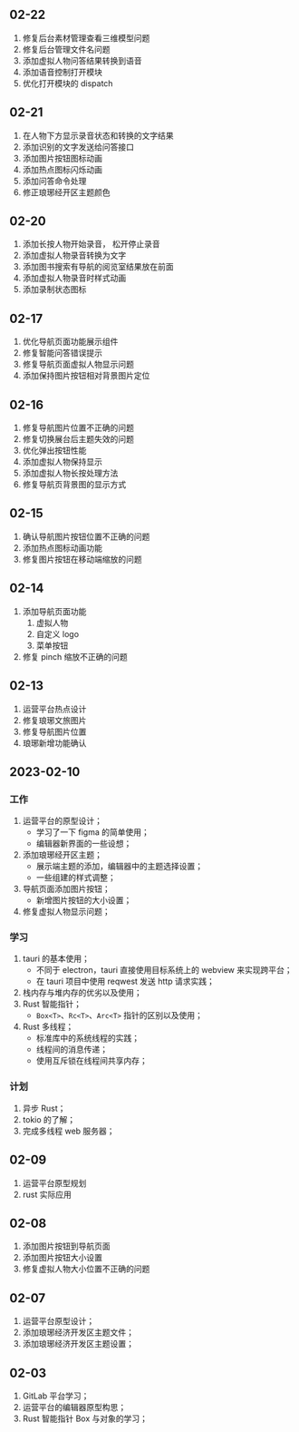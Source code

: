 ## 02-22

1. 修复后台素材管理查看三维模型问题
2. 修复后台管理文件名问题
3. 添加虚拟人物问答结果转换到语音
4. 添加语音控制打开模块
5. 优化打开模块的 dispatch

## 02-21

1. 在人物下方显示录音状态和转换的文字结果
2. 添加识别的文字发送给问答接口
3. 添加图片按钮图标动画
4. 添加热点图标闪烁动画
5. 添加问答命令处理
6. 修正琅琊经开区主题颜色

## 02-20

1. 添加长按人物开始录音， 松开停止录音
2. 添加虚拟人物录音转换为文字
3. 添加图书搜索有导航的阅览室结果放在前面
4. 添加虚拟人物录音时样式动画
5. 添加录制状态图标

## 02-17

1. 优化导航页面功能展示组件
2. 修复智能问答错误提示
3. 修复导航页面虚拟人物显示问题
4. 添加保持图片按钮相对背景图片定位

## 02-16

1. 修复导航图片位置不正确的问题
2. 修复切换展台后主题失效的问题
3. 优化弹出按钮性能
4. 添加虚拟人物保持显示
5. 添加虚拟人物长按处理方法
6. 修复导航页背景图的显示方式

## 02-15

1. 确认导航图片按钮位置不正确的问题
2. 添加热点图标动画功能
3. 修复图片按钮在移动端缩放的问题

## 02-14

1. 添加导航页面功能
	1. 虚拟人物
	2. 自定义 logo
	3. 菜单按钮
2. 修复 pinch 缩放不正确的问题

## 02-13

1. 运营平台热点设计
2. 修复琅琊文旅图片
3. 修复导航图片位置
4. 琅琊新增功能确认

## 2023-02-10

### 工作

1. 运营平台的原型设计；
	* 学习了一下 figma 的简单使用；
	* 编辑器新界面的一些设想；
2. 添加琅琊经开区主题；
	* 展示端主题的添加，编辑器中的主题选择设置；
	* 一些组建的样式调整；
3. 导航页面添加图片按钮；
	* 新增图片按钮的大小设置；
4. 修复虚拟人物显示问题；

### 学习

1. tauri 的基本使用；
	* 不同于 electron，tauri 直接使用目标系统上的 webview 来实现跨平台；
	* 在 tauri 项目中使用 reqwest 发送 http 请求实践；
2. 栈内存与堆内存的优劣以及使用；
3. Rust 智能指针；
	* `Box<T>`、`Rc<T>`、`Arc<T>` 指针的区别以及使用；
4. Rust 多线程；
	* 标准库中的系统线程的实践；
	* 线程间的消息传递；
	* 使用互斥锁在线程间共享内存；

### 计划

1. 异步 Rust；
2. tokio 的了解；
3. 完成多线程 web 服务器；

## 02-09

1. 运营平台原型规划
2. rust 实际应用

## 02-08

1. 添加图片按钮到导航页面
2. 添加图片按钮大小设置
3. 修复虚拟人物大小位置不正确的问题

## 02-07

1. 运营平台原型设计；
2. 添加琅琊经济开发区主题文件；
3. 添加琅琊经济开发区主题设置；

## 02-03

1. GitLab 平台学习；
2. 运营平台的编辑器原型构思；
3. Rust 智能指针 Box 与对象的学习；